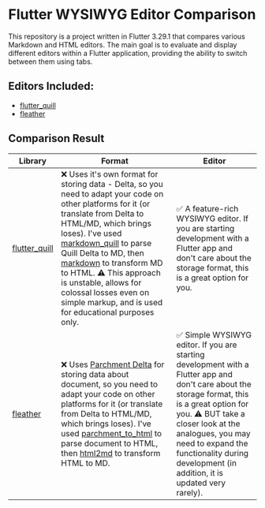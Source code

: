 # Flutter WYSIWYG Editor Comparison

This repository is a project written in Flutter 3.29.1 that compares various Markdown and HTML editors. The main goal is to evaluate and display different editors within a Flutter application, providing the ability to switch between them using tabs.

## Editors Included:
- [flutter_quill](https://pub.dev/packages/flutter_quill)
- [fleather](https://pub.dev/packages/fleather)

## Comparison Result

| Library                                                 | Format                                                                                                                                                                                                                                                                                                                                                                                                                                                                      | Editor                                                                                                                                                                                                                                                                                                 |
|---------------------------------------------------------|-----------------------------------------------------------------------------------------------------------------------------------------------------------------------------------------------------------------------------------------------------------------------------------------------------------------------------------------------------------------------------------------------------------------------------------------------------------------------------|--------------------------------------------------------------------------------------------------------------------------------------------------------------------------------------------------------------------------------------------------------------------------------------------------------|
| [flutter_quill](https://pub.dev/packages/flutter_quill) | ❌️ Uses it's own format for storing data - Delta, so you need to adapt your code on other platforms for it (or translate from Delta to HTML/MD, which brings loses). I've used [markdown_quill](https://pub.dev/packages/markdown_quill) to parse Quill Delta to MD, then [markdown](https://pub.dev/packages/markdown) to transform MD to HTML. ⚠️ This approach is unstable, allows for colossal losses even on simple markup, and is used for educational purposes only. | ✅️ A feature-rich WYSIWYG editor. If you are starting development with a Flutter app and don't care about the storage format, this is a great option for you.                                                                                                                                          |
| [fleather](https://pub.dev/packages/fleather)           | ❌ Uses [Parchment Delta](https://pub.dev/packages/parchment_delta) for storing data about document, so you need to adapt your code on other platforms for it (or translate from Delta to HTML/MD, which brings loses). I've used [parchment_to_html](https://pub.dev/packages/parchment_to_html) to parse document to HTML, then [html2md](https://pub.dev/packages/html2md) to transform HTML to MD.                                                                       | ✅ Simple WYSIWYG editor. If you are starting development with a Flutter app and don't care about the storage format, this is a great option for you. ⚠️ BUT take a closer look at the analogues, you may need to expand the functionality during development (in addition, it is updated very rarely). |
